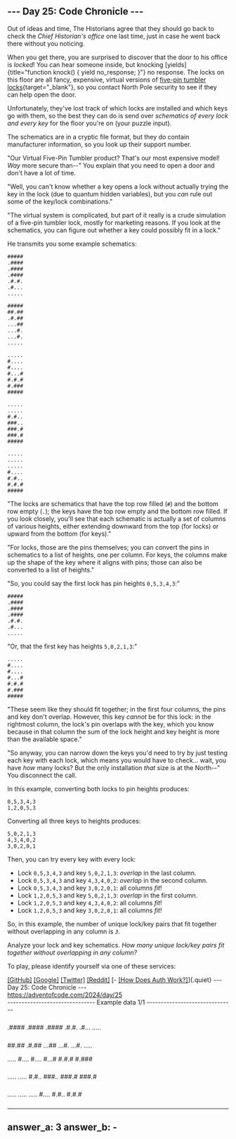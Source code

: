 ## \-\-- Day 25: Code Chronicle \-\--

Out of ideas and time, The Historians agree that they should go back to
check the *Chief Historian\'s office* one last time, just in case he
went back there without you noticing.

When you get there, you are surprised to discover that the door to his
office is *locked*! You can hear someone inside, but knocking
[yields]{title="function knock() {
  yield no_response;
}"} no response. The locks on this floor are all fancy, expensive,
virtual versions of [five-pin tumbler
locks](https://en.wikipedia.org/wiki/Pin_tumbler_lock){target="_blank"},
so you contact North Pole security to see if they can help open the
door.

Unfortunately, they\'ve lost track of which locks are installed and
which keys go with them, so the best they can do is send over
*schematics of every lock and every key* for the floor you\'re on (your
puzzle input).

The schematics are in a cryptic file format, but they do contain
manufacturer information, so you look up their support number.

\"Our Virtual Five-Pin Tumbler product? That\'s our most expensive
model! *Way* more secure than\--\" You explain that you need to open a
door and don\'t have a lot of time.

\"Well, you can\'t know whether a key opens a lock without actually
trying the key in the lock (due to quantum hidden variables), but you
*can* rule out some of the key/lock combinations.\"

\"The virtual system is complicated, but part of it really is a crude
simulation of a five-pin tumbler lock, mostly for marketing reasons. If
you look at the schematics, you can figure out whether a key could
possibly fit in a lock.\"

He transmits you some example schematics:

    #####
    .####
    .####
    .####
    .#.#.
    .#...
    .....

    #####
    ##.##
    .#.##
    ...##
    ...#.
    ...#.
    .....

    .....
    #....
    #....
    #...#
    #.#.#
    #.###
    #####

    .....
    .....
    #.#..
    ###..
    ###.#
    ###.#
    #####

    .....
    .....
    .....
    #....
    #.#..
    #.#.#
    #####

\"The locks are schematics that have the top row filled (`#`) and the
bottom row empty (`.`); the keys have the top row empty and the bottom
row filled. If you look closely, you\'ll see that each schematic is
actually a set of columns of various heights, either extending downward
from the top (for locks) or upward from the bottom (for keys).\"

\"For locks, those are the pins themselves; you can convert the pins in
schematics to a list of heights, one per column. For keys, the columns
make up the shape of the key where it aligns with pins; those can also
be converted to a list of heights.\"

\"So, you could say the first lock has pin heights `0,5,3,4,3`:\"

    #####
    .####
    .####
    .####
    .#.#.
    .#...
    .....

\"Or, that the first key has heights `5,0,2,1,3`:\"

    .....
    #....
    #....
    #...#
    #.#.#
    #.###
    #####

\"These seem like they should fit together; in the first four columns,
the pins and key don\'t overlap. However, this key *cannot* be for this
lock: in the rightmost column, the lock\'s pin overlaps with the key,
which you know because in that column the sum of the lock height and key
height is more than the available space.\"

\"So anyway, you can narrow down the keys you\'d need to try by just
testing each key with each lock, which means you would have to check\...
wait, you have *how* many locks? But the only installation *that* size
is at the North\--\" You disconnect the call.

In this example, converting both locks to pin heights produces:

    0,5,3,4,3
    1,2,0,5,3

Converting all three keys to heights produces:

    5,0,2,1,3
    4,3,4,0,2
    3,0,2,0,1

Then, you can try every key with every lock:

-   Lock `0,5,3,4,3` and key `5,0,2,1,3`: *overlap* in the last column.
-   Lock `0,5,3,4,3` and key `4,3,4,0,2`: *overlap* in the second
    column.
-   Lock `0,5,3,4,3` and key `3,0,2,0,1`: all columns *fit*!
-   Lock `1,2,0,5,3` and key `5,0,2,1,3`: *overlap* in the first column.
-   Lock `1,2,0,5,3` and key `4,3,4,0,2`: all columns *fit*!
-   Lock `1,2,0,5,3` and key `3,0,2,0,1`: all columns *fit*!

So, in this example, the number of unique lock/key pairs that fit
together without overlapping in any column is *`3`*.

Analyze your lock and key schematics. *How many unique lock/key pairs
fit together without overlapping in any column?*

To play, please identify yourself via one of these services:

[\[GitHub\]](/auth/github) [\[Google\]](/auth/google)
[\[Twitter\]](/auth/twitter) [\[Reddit\]](/auth/reddit) [- [\[How Does
Auth Work?\]](/about#faq_auth)]{.quiet}
                         --- Day 25: Code Chronicle ---                         
                      https://adventofcode.com/2024/day/25                      
------------------------------- Example data 1/1 -------------------------------
#####
.####
.####
.####
.#.#.
.#...
.....

#####
##.##
.#.##
...##
...#.
...#.
.....

.....
#....
#....
#...#
#.#.#
#.###
#####

.....
.....
#.#..
###..
###.#
###.#
#####

.....
.....
.....
#....
#.#..
#.#.#
#####
--------------------------------------------------------------------------------
answer_a: 3
answer_b: -
--------------------------------------------------------------------------------


